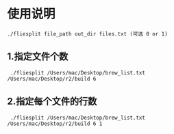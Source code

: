 # 使用说明
```./fliesplit file_path out_dir files.txt (可选 0 or 1)```

## __1.指定文件个数__  
` ./fliesplit /Users/mac/Desktop/brew_list.txt  /Users/mac/Desktop/r2/build 6`    
## __2.指定每个文件的行数__    
` ./fliesplit /Users/mac/Desktop/brew_list.txt  /Users/mac/Desktop/r2/build 6 1`
